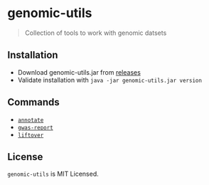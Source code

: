 # genomic-utils

> Collection of tools to work with genomic datsets


## Installation

- Download genomic-utils.jar from [releases](https://github.com/genepi/genomic-utils/releases)
- Validate installation with `java -jar genomic-utils.jar version`


## Commands

- [`annotate`](docs/annotate.md)
- [`gwas-report`](docs/gwas-report.md)
- [`liftover`](docs/liftover.md)

## License

`genomic-utils` is MIT Licensed.

